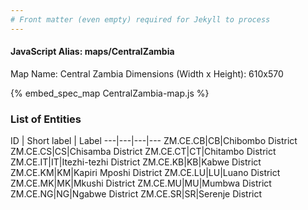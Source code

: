 ```yaml
---
# Front matter (even empty) required for Jekyll to process
---
```


#### JavaScript Alias: maps/CentralZambia

Map Name: Central Zambia
Dimensions (Width x Height): 610x570



{% embed_spec_map CentralZambia-map.js %}

### List of Entities

ID | Short label | Label
---|---|---|---
ZM.CE.CB|CB|Chibombo District
ZM.CE.CS|CS|Chisamba District
ZM.CE.CT|CT|Chitambo District
ZM.CE.IT|IT|Itezhi-tezhi District
ZM.CE.KB|KB|Kabwe District
ZM.CE.KM|KM|Kapiri Mposhi District
ZM.CE.LU|LU|Luano District
ZM.CE.MK|MK|Mkushi District
ZM.CE.MU|MU|Mumbwa District
ZM.CE.NG|NG|Ngabwe District
ZM.CE.SR|SR|Serenje District